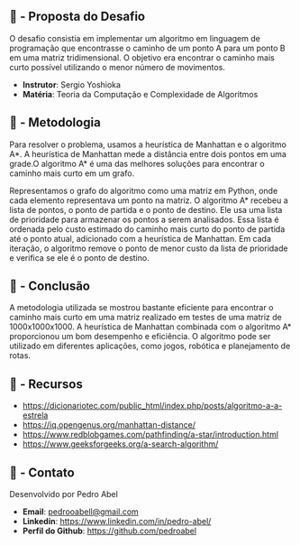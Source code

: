 ## 🧠 - Proposta do Desafio
O desafio consistia em implementar um algoritmo em linguagem de programação que encontrasse o caminho de um ponto A para um ponto B em uma matriz tridimensional. O objetivo era encontrar o caminho mais curto possível utilizando o menor número de movimentos.

- **Instrutor**: Sergio Yoshioka 
- **Matéria**: Teoria da Computação e Complexidade de Algoritmos 


## 💭 - Metodologia
Para resolver o problema, usamos a heurística de Manhattan e o algoritmo A*.
A heurística de Manhattan mede a distância entre dois pontos em uma grade.O algoritmo A* é uma das melhores soluções para encontrar o caminho mais curto em um grafo. 

Representamos o grafo do algoritmo como uma matriz em Python, onde cada elemento representava um ponto na matriz. O algoritmo A* recebeu a lista de pontos, o ponto de partida e o ponto de destino. Ele usa uma lista de prioridade para armazenar os pontos a serem analisados. Essa lista é ordenada pelo custo estimado do caminho mais curto do ponto de partida até o ponto atual, adicionado com a heurística de Manhattan. Em cada iteração, o algoritmo remove o ponto de menor custo da lista de prioridade e verifica se ele é o ponto de destino.


## 🌱 - Conclusão

A metodologia utilizada se mostrou bastante eficiente para encontrar o caminho mais curto em uma matriz realizado em testes de uma matriz de 1000x1000x1000. A heurística de Manhattan combinada com o algoritmo A* proporcionou um bom desempenho e eficiência. O algoritmo pode ser utilizado em diferentes aplicações, como jogos, robótica e planejamento de rotas.

## 💬 - Recursos

- https://dicionariotec.com/public_html/index.php/posts/algoritmo-a-a-estrela
- https://iq.opengenus.org/manhattan-distance/
- https://www.redblobgames.com/pathfinding/a-star/introduction.html
- https://www.geeksforgeeks.org/a-search-algorithm/

## 💬 - Contato

Desenvolvido por Pedro Abel

- **Email**: pedrooabell@gmail.com
- **Linkedin**: https://www.linkedin.com/in/pedro-abel/
- **Perfil do Github**: https://github.com/pedroabel
